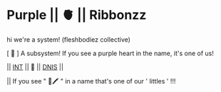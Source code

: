# Purple || 🫀 || Ribbonzz
hi we're a system! (fleshbodiez collective)

[ 💜 ] A subsystem! If you see a purple heart in the name, it's one of us!

|| [INT]() || 🎀 || [DNIS](https://github.com/purple-ribbonzz/DNI-LIST) ||

|| If you see " 💜🖍️ " in a name that's one of our ' littles ' !!!
